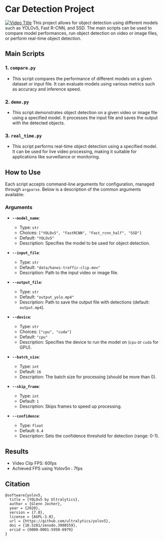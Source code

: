 # Car Detection Project
[![Video Title]()]()
This project allows for object detection using different models such as YOLOv5, Fast R-CNN, and SSD. The main scripts can be used to compare model performances, run object detection on video or image files, or perform real-time object detection.

## Main Scripts

### 1. `compare.py`
   - This script compares the performance of different models on a given dataset or input file. It can evaluate models using various metrics such as accuracy and inference speed.

### 2. `demo.py`
   - This script demonstrates object detection on a given video or image file using a specified model. It processes the input file and saves the output with the detected objects.

### 3. `real_time.py`
   - This script performs real-time object detection using a specified model. It can be used for live video processing, making it suitable for applications like surveillance or monitoring.

## How to Use

Each script accepts command-line arguments for configuration, managed through `argparse`. Below is a description of the common arguments available:

### Arguments

- **`--model_name`**: 
   - Type: `str`
   - Choices: `["YOLOv5", "fastRCNN", "Fast_rcnn_half", "SSD"]`
   - Default: `"YOLOv5"`
   - Description: Specifies the model to be used for object detection.

- **`--input_file`**:
   - Type: `str`
   - Default: `"data/hanoi-traffic-clip.mov"`
   - Description: Path to the input video or image file.

- **`--output_file`**:
   - Type: `str`
   - Default: `"output_yolo.mp4"`
   - Description: Path to save the output file with detections (default: `output.mp4`).

- **`--device`**:
   - Type: `str`
   - Choices: `["cpu", "cuda"]`
   - Default: `"cpu"`
   - Description: Specifies the device to run the model on (`cpu` or `cuda` for GPU).

- **`--batch_size`**:
   - Type: `int`
   - Default: `16`
   - Description: The batch size for processing (should be more than 0).

- **`--skip_frame`**:
   - Type: `int`
   - Default: `1`
   - Description: Skips frames to speed up processing.

- **`--confidence`**:
   - Type: `float`
   - Default: `0.4`
   - Description: Sets the confidence threshold for detection (range: 0-1).

## Results

- Video Clip FPS: 60fps
- Achieved FPS using Yolov5n : 7fps

## Citation


```text
@software{yolov5,
  title = {YOLOv5 by Ultralytics},
  author = {Glenn Jocher},
  year = {2020},
  version = {7.0},
  license = {AGPL-3.0},
  url = {https://github.com/ultralytics/yolov5},
  doi = {10.5281/zenodo.3908559},
  orcid = {0000-0001-5950-6979}
}
